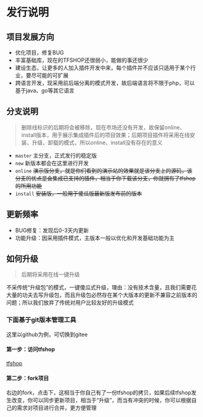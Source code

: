 # 发行说明
## 项目发展方向
- 优化项目，修复BUG
- 丰富基础库，现在的TFSHOP还很弱小，能做的事还很少
- 建设生态，让更多的人加入插件开发中来，每个插件并不应该只适用于某个行业，要尽可能的可扩展
- 跨语言开发，现采用前后端分离的模式开发，故后端语言将不限于php，可以基于java、go等其它语言
## 分支说明
> 删除线标识的后期将会被移除，现在市场还没有开发，故保留online、install版本，用于展示集成插件后的项目效果；后期项目插件将采用在线安装、升级、卸载的模式，所以online、install没有存在的意义
- `master` 主分支，正式发行的稳定版
- `new` 新版本都会在这里进行开发
- `online` ~~演示版分支，就是你们看到的演示站的效果就是该分支上的源码，该分支的优点是会集成已支持的插件，相当于你下载该分支，你就拥有了tfshop的所用功能~~
- `install` ~~安装版，一般用于傻瓜版最新版发布前的版本~~
## 更新频率
- BUG修复：发现后0-3天内更新
- 功能升级：因采用插件模式，主版本一般以优化和开发基础功能为主
## 如何升级
> 后期将采用在线一键升级

不采传统“升级包”的模式，一键傻瓜式升级，理由：没有技术含量，且我们需要花大量的功夫去写升级包，而且升级包必然存在某个大版本的更新不兼容之前版本的问题；所以我们放弃了传统对用户比较友好的升级模式
### 下面基于git版本管理工具
这里以github为例，可切换到gitee
#### 第一步：访问tfshop
[tfshop](https://github.com/dspurl/tfshop "tfshop")
#### 第二步：fork项目
右边的fork，点击下，这相当于你自己有了一份tfshop的拷贝，如果后续tfshop发生改变，你可以同步更新项目，相当于“升级”，而当有冲突的时候，你可以根据自己的需求对项目进行合并，更方便管理
